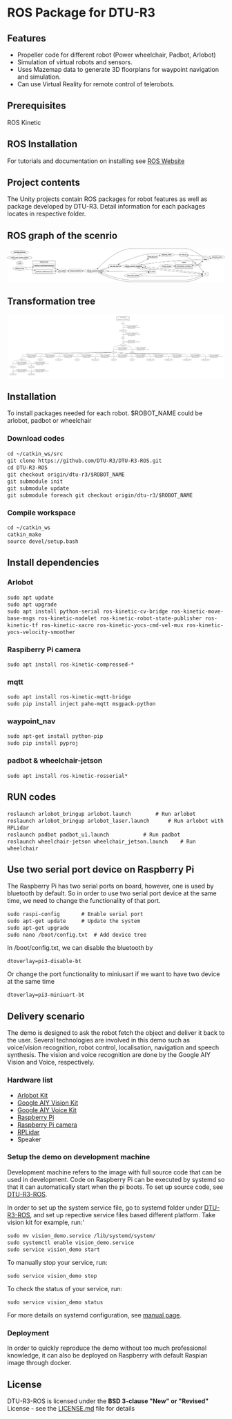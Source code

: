 # ROS Package for DTU-R3

## Features
* Propeller code for different robot (Power wheelchair, Padbot, Arlobot)
* Simulation of virtual robots and sensors.
* Uses Mazemap data to generate 3D floorplans for waypoint navigation and simulation.
* Can use Virtual Reality for remote control of telerobots.

## Prerequisites
ROS Kinetic

## ROS Installation
For tutorials and documentation on installing see [ROS Website](http://www.ros.org/install/)

## Project contents
The Unity projects contain ROS packages for robot features as well as package developed by DTU-R3. Detail information for each packages locates in respective folder. 

## ROS graph of the scenrio
![ROS graph](/docs/rosgraph.png "ROS graph")

## Transformation tree
![Transformation tree](/docs/frames.png "Transformation tree")

## Installation
To install packages needed for each robot. $ROBOT_NAME could be arlobot, padbot or wheelchair

### Download codes
```
cd ~/catkin_ws/src
git clone https://github.com/DTU-R3/DTU-R3-ROS.git
cd DTU-R3-ROS
git checkout origin/dtu-r3/$ROBOT_NAME
git submodule init
git submodule update
git submodule foreach git checkout origin/dtu-r3/$ROBOT_NAME
```

### Compile workspace
```
cd ~/catkin_ws
catkin_make
source devel/setup.bash
```

## Install dependencies
### Arlobot
```
sudo apt update
sudo apt upgrade
sudo apt install python-serial ros-kinetic-cv-bridge ros-kinetic-move-base-msgs ros-kinetic-nodelet ros-kinetic-robot-state-publisher ros-kinetic-tf ros-kinetic-xacro ros-kinetic-yocs-cmd-vel-mux ros-kinetic-yocs-velocity-smoother
```

### Raspiberry Pi camera
```
sudo apt install ros-kinetic-compressed-*
```

### mqtt
```
sudo apt install ros-kinetic-mqtt-bridge
sudo pip install inject paho-mqtt msgpack-python
```

### waypoint_nav
```
sudo apt-get install python-pip
sudo pip install pyproj
```

### padbot & wheelchair-jetson
```
sudo apt install ros-kinetic-rosserial*
```

## RUN codes
```
roslaunch arlobot_bringup arlobot.launch		# Run arlobot
roslaunch arlobot_bringup arlobot_laser.launch		# Run arlobot with RPLidar
roslaunch padbot padbot_u1.launch			# Run padbot
roslaunch wheelchair-jetson wheelchair_jetson.launch	# Run wheelchair
```

## Use two serial port device on Raspberry Pi
The Raspberry Pi has two serial ports on board, however, one is used by bluetooth by default. So in order to use two serial port device at the same time, we need to change the functionality of that port.


```
sudo raspi-config		# Enable serial port
sudo apt-get update		# Update the system
sudo apt-get upgrade
sudo nano /boot/config.txt	# Add device tree
```

In /boot/config.txt, we can disable the bluetooth by
```
dtoverlay=pi3-disable-bt
```
Or change the port functionality to miniusart if we want to have two device at the same time
```
dtoverlay=pi3-miniuart-bt
```

## Delivery scenario
The demo is designed to ask the robot fetch the object and deliver it back to the user. Several technologies are involved in this demo such as voice/vision recognition, robot control, localisation, navigation and speech synthesis. The vision and voice recognition are done by the Google AIY Vision and Voice, respectively.

### Hardware list
* [Arlobot Kit](https://learn.parallax.com/tutorials/arlo)
* [Google AIY Vision Kit](https://aiyprojects.withgoogle.com/vision)
* [Google AIY Voice Kit](https://aiyprojects.withgoogle.com/voice)
* [Raspberry Pi](https://www.raspberrypi.org/)
* [Raspberry Pi camera](https://www.raspberrypi.org/products/camera-module-v2/)
* [RPLidar](http://www.slamtec.com/en/Lidar/A3)
* Speaker

### Setup the demo on development machine
Development machine refers to the image with full source code that can be used in development. Code on Raspberry Pi can be executed by systemd so that it can automatically start when the pi boots. To set up source code, see [DTU-R3-ROS](https://github.com/DTU-R3/DTU-R3-ROS).

In order to set up the system service file, go to systemd folder under [DTU-R3-ROS](https://github.com/DTU-R3/DTU-R3-ROS), and set up repective service files based different platform. Take vision kit for example, run:'
```
sudo mv vision_demo.service /lib/systemd/system/
sudo systemctl enable vision_demo.service
sudo service vision_demo start
```

To manually stop your service, run:
```
sudo service vision_demo stop
```

To check the status of your service, run:
```
sudo service vision_demo status
```

For more details on systemd configuration, see [manual page](https://www.freedesktop.org/software/systemd/man/systemd.service.html).

### Deployment
In order to quickly reproduce the demo without too much professional knowledge, it can also be deployed on Raspberry with default Raspian image through docker.

## License
DTU-R3-ROS is licensed under the **BSD 3-clause "New" or "Revised"** License - see the [LICENSE.md](LICENSE) file for details

